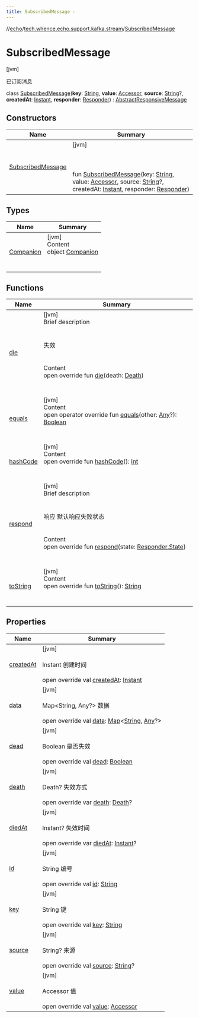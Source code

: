 ```yaml
---
title: SubscribedMessage -
---
```

//[echo](../../index.md)/[tech.whence.echo.support.kafka.stream](../index.md)/[SubscribedMessage](index.md)



# SubscribedMessage  
 [jvm] 

已订阅消息

class [SubscribedMessage](index.md)(**key**: [String](https://kotlinlang.org/api/latest/jvm/stdlib/kotlin/-string/index.html), **value**: [Accessor](../../tech.whence.echo.container.accessor/-accessor/index.md), **source**: [String](https://kotlinlang.org/api/latest/jvm/stdlib/kotlin/-string/index.html)?, **createdAt**: [Instant](https://docs.oracle.com/javase/8/docs/api/java/time/Instant.html), **responder**: [Responder](../../tech.whence.echo.job.stream.message/-responder/index.md)) : [AbstractResponsiveMessage](../../tech.whence.echo.job.stream.message/-abstract-responsive-message/index.md)   


## Constructors  
  
|  Name|  Summary| 
|---|---|
| [SubscribedMessage](-subscribed-message.md)|  [jvm] <br><br><br><br>fun [SubscribedMessage](-subscribed-message.md)(key: [String](https://kotlinlang.org/api/latest/jvm/stdlib/kotlin/-string/index.html), value: [Accessor](../../tech.whence.echo.container.accessor/-accessor/index.md), source: [String](https://kotlinlang.org/api/latest/jvm/stdlib/kotlin/-string/index.html)?, createdAt: [Instant](https://docs.oracle.com/javase/8/docs/api/java/time/Instant.html), responder: [Responder](../../tech.whence.echo.job.stream.message/-responder/index.md))   <br>


## Types  
  
|  Name|  Summary| 
|---|---|
| [Companion](-companion/index.md)| [jvm]  <br>Content  <br>object [Companion](-companion/index.md)  <br><br><br>


## Functions  
  
|  Name|  Summary| 
|---|---|
| [die](../../tech.whence.echo.job.stream.message/-abstract-responsive-message/die.md)| [jvm]  <br>Brief description  <br><br><br>失效<br><br>  <br>Content  <br>open override fun [die](../../tech.whence.echo.job.stream.message/-abstract-responsive-message/die.md)(death: [Death](../../tech.whence.echo.job.stream.message/-death/index.md))  <br><br><br>
| [equals](../../tech.whence.echo.webclient.response.exception/-response-unrecognized-exception/index.md#kotlin/Any/equals/#kotlin.Any?/PointingToDeclaration/)| [jvm]  <br>Content  <br>open operator override fun [equals](../../tech.whence.echo.webclient.response.exception/-response-unrecognized-exception/index.md#kotlin/Any/equals/#kotlin.Any?/PointingToDeclaration/)(other: [Any](https://kotlinlang.org/api/latest/jvm/stdlib/kotlin/-any/index.html)?): [Boolean](https://kotlinlang.org/api/latest/jvm/stdlib/kotlin/-boolean/index.html)  <br><br><br>
| [hashCode](../../tech.whence.echo.webclient.response.exception/-response-unrecognized-exception/index.md#kotlin/Any/hashCode/#/PointingToDeclaration/)| [jvm]  <br>Content  <br>open override fun [hashCode](../../tech.whence.echo.webclient.response.exception/-response-unrecognized-exception/index.md#kotlin/Any/hashCode/#/PointingToDeclaration/)(): [Int](https://kotlinlang.org/api/latest/jvm/stdlib/kotlin/-int/index.html)  <br><br><br>
| [respond](../../tech.whence.echo.job.stream.message/-abstract-responsive-message/respond.md)| [jvm]  <br>Brief description  <br><br><br>响应 默认响应失败状态<br><br>  <br>Content  <br>open override fun [respond](../../tech.whence.echo.job.stream.message/-abstract-responsive-message/respond.md)(state: [Responder.State](../../tech.whence.echo.job.stream.message/-responder/-state/index.md))  <br><br><br>
| [toString](../../tech.whence.echo.webclient.response.exception/-response-unrecognized-exception/index.md#kotlin/Any/toString/#/PointingToDeclaration/)| [jvm]  <br>Content  <br>open override fun [toString](../../tech.whence.echo.webclient.response.exception/-response-unrecognized-exception/index.md#kotlin/Any/toString/#/PointingToDeclaration/)(): [String](https://kotlinlang.org/api/latest/jvm/stdlib/kotlin/-string/index.html)  <br><br><br>


## Properties  
  
|  Name|  Summary| 
|---|---|
| [createdAt](index.md#tech.whence.echo.support.kafka.stream/SubscribedMessage/createdAt/#/PointingToDeclaration/)|  [jvm] <br><br>Instant 创建时间<br><br>open override val [createdAt](index.md#tech.whence.echo.support.kafka.stream/SubscribedMessage/createdAt/#/PointingToDeclaration/): [Instant](https://docs.oracle.com/javase/8/docs/api/java/time/Instant.html)   <br>
| [data](index.md#tech.whence.echo.support.kafka.stream/SubscribedMessage/data/#/PointingToDeclaration/)|  [jvm] <br><br>Map<String, Any?> 数据<br><br>open override val [data](index.md#tech.whence.echo.support.kafka.stream/SubscribedMessage/data/#/PointingToDeclaration/): [Map](https://kotlinlang.org/api/latest/jvm/stdlib/kotlin.collections/-map/index.html)<[String](https://kotlinlang.org/api/latest/jvm/stdlib/kotlin/-string/index.html), [Any](https://kotlinlang.org/api/latest/jvm/stdlib/kotlin/-any/index.html)?>   <br>
| [dead](index.md#tech.whence.echo.support.kafka.stream/SubscribedMessage/dead/#/PointingToDeclaration/)|  [jvm] <br><br>Boolean 是否失效<br><br>open override val [dead](index.md#tech.whence.echo.support.kafka.stream/SubscribedMessage/dead/#/PointingToDeclaration/): [Boolean](https://kotlinlang.org/api/latest/jvm/stdlib/kotlin/-boolean/index.html)   <br>
| [death](index.md#tech.whence.echo.support.kafka.stream/SubscribedMessage/death/#/PointingToDeclaration/)|  [jvm] <br><br>Death? 失效方式<br><br>open override var [death](index.md#tech.whence.echo.support.kafka.stream/SubscribedMessage/death/#/PointingToDeclaration/): [Death](../../tech.whence.echo.job.stream.message/-death/index.md)?   <br>
| [diedAt](index.md#tech.whence.echo.support.kafka.stream/SubscribedMessage/diedAt/#/PointingToDeclaration/)|  [jvm] <br><br>Instant? 失效时间<br><br>open override var [diedAt](index.md#tech.whence.echo.support.kafka.stream/SubscribedMessage/diedAt/#/PointingToDeclaration/): [Instant](https://docs.oracle.com/javase/8/docs/api/java/time/Instant.html)?   <br>
| [id](index.md#tech.whence.echo.support.kafka.stream/SubscribedMessage/id/#/PointingToDeclaration/)|  [jvm] <br><br>String 编号<br><br>open override val [id](index.md#tech.whence.echo.support.kafka.stream/SubscribedMessage/id/#/PointingToDeclaration/): [String](https://kotlinlang.org/api/latest/jvm/stdlib/kotlin/-string/index.html)   <br>
| [key](index.md#tech.whence.echo.support.kafka.stream/SubscribedMessage/key/#/PointingToDeclaration/)|  [jvm] <br><br>String 键<br><br>open override val [key](index.md#tech.whence.echo.support.kafka.stream/SubscribedMessage/key/#/PointingToDeclaration/): [String](https://kotlinlang.org/api/latest/jvm/stdlib/kotlin/-string/index.html)   <br>
| [source](index.md#tech.whence.echo.support.kafka.stream/SubscribedMessage/source/#/PointingToDeclaration/)|  [jvm] <br><br>String? 来源<br><br>open override val [source](index.md#tech.whence.echo.support.kafka.stream/SubscribedMessage/source/#/PointingToDeclaration/): [String](https://kotlinlang.org/api/latest/jvm/stdlib/kotlin/-string/index.html)?   <br>
| [value](index.md#tech.whence.echo.support.kafka.stream/SubscribedMessage/value/#/PointingToDeclaration/)|  [jvm] <br><br>Accessor 值<br><br>open override val [value](index.md#tech.whence.echo.support.kafka.stream/SubscribedMessage/value/#/PointingToDeclaration/): [Accessor](../../tech.whence.echo.container.accessor/-accessor/index.md)   <br>

